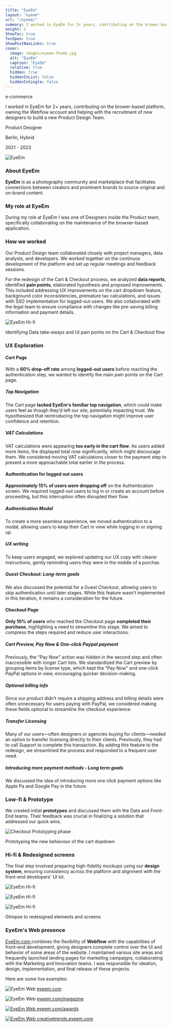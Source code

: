 ```yaml
---
title: "EyeEm"
layout: "eyeem"
url: "/eyeem/"
summary: I worked in EyeEm for 2+ years, contributing on the brower-based platform, owning the Webflow account and helping with the recruitment of new designers to build a new Product Design Team.
weight: 2
ShowToc: true
TocOpen: true
ShowPostNavLinks: true
cover:
  image: images/eyeem-thumb.jpg
  alt: "EyeEm"
  caption: "EyeEm"
  relative: true
  hidden: true
  hiddenInList: false
  hiddenInSingle: false
---
```


<div class="intro-info">

<span class="tag orange">e-commerce</span>

<p class="intro-description">I worked in EyeEm for 2+ years, contributing on the brower-based platform, owning the Webflow account and helping with the recruitment of new designers to build a new Product Design Team.</p>
  <div class="intro-details-wrapper">
    <p class="intro-details no-margin-bottom"><span class="fi" style="background-image: url(images/mouse.svg)"></span> Product Designer</p>
    <p class="intro-details no-margin-bottom"><span class="fi" style="background-image: url(images/location.svg)"></span> Berlin, Hybrid</p>
    <p class="intro-details no-margin-bottom"><span class="fi" style="background-image: url(images/calendar.svg)"></span> 2021 - 2023</p>
  </div>

</div>

![EyeEm](images/eyeem-intro.jpg)

### About EyeEm

**EyeEm** is as a photography community and marketplace that facilitates connections between creators and prominent brands to source original and on-brand content.

### My role at EyeEm

During my role at EyeEm I was one of Designers inside the Product team, specifically collaborating on the maintenance of the browser-based application.

### How we worked

Our Product Design team collaborated closely with project managers, data analysts, and developers. We worked together on the continuos development of the platform and set up regular meetings and feedback sessions.

For the redesign of the Cart & Checkout process, we analyzed **data reports**, identified **pain points**, elaborated hypothesis and proposed improvements. This included addressing UX improvements on the cart dropdown feature, background color inconsistencies, premature tax calculations, and issues with SSO implementation for logged-out users. We also collaborated with the legal team to ensure compliance with changes like pre-saving billing information and payment details.

![EyeEm Hi-fi](images/eyeem-user-flow.png)

<p class="photo-footnote">Identifying Data take-aways and UI pain points on the Cart & Checkout flow</p>

### UX Exploration

#### Cart Page

With a **60% drop-off rate** among **logged-out users** before reaching the authentication step, we wanted to identify the main pain points on the Cart page.

##### Top Navigation

The Cart page **lacked EyeEm's familiar top navigation**, which could make users feel as though they’d left our site, potentially impacting trust. We hypothesized that reintroducing the top navigation might improve user confidence and retention.

##### VAT Calculations

VAT calculations were appearing **too early in the cart flow**. As users added more items, the displayed total rose significantly, which might discourage them. We considered moving VAT calculations closer to the payment step to present a more approachable total earlier in the process.

#### Authentication for logged out users

**Approximately 15% of users were dropping off** on the Authentication screen. We required logged-out users to log in or create an account before proceeding, but this interruption often disrupted their flow.

##### Authentication Modal

To create a more seamless experience, we moved authentication to a modal, allowing users to keep their Cart in view while logging in or signing up.

##### UX writing

To keep users engaged, we explored updating our UX copy with clearer instructions, gently reminding users they were in the middle of a purchas

##### Guest Checkout: Long-term goals

We also discussed the potential for a Guest Checkout, allowing users to skip authentication until later stages. While this feature wasn’t implemented in this iteration, it remains a consideration for the future.

#### Checkout Page

**Only 10% of users** who reached the Checkout page **completed their purchase**, highlighting a need to streamline this stage. We aimed to compress the steps required and reduce user interactions.

##### Cart Preview, Pay Now & One-click Paypal payment

Previously, the "Pay Now" action was hidden in the second step and often inaccessible with longer Cart lists. We standardized the Cart preview by grouping items by license type, which kept the "Pay Now" and one-click PayPal options in view, encouraging quicker decision-making.

##### Optional billing info

Since our product didn’t require a shipping address and billing details were often unnecessary for users paying with PayPal, we considered making these fields optional to streamline the checkout experience.

##### Transfer Licensing

Many of our users—often designers or agencies buying for clients—needed an option to transfer licensing directly to their clients. Previously, they had to call Support to complete this transaction. By adding this feature to the redesign, we streamlined the process and responded to a frequent user need.

##### Introducing more payment methods - Long term goals

We discussed the idea of introducing more one click payment options like Apple Pa and Google Pay in the future.

### Low-fi & Prototype

We created initial **prototypes** and discussed them with the Data and Front-End teams. Their feedback was crucial in finalizing a solution that addressed our quick wins.

<a href="https://www.figma.com/proto/8uY2K7IVQ9ZY0zZ6nbfgLY/Cart-%26-Checkout-process-(Quick-wins)-(Copy)?page-id=2754%3A8279&node-id=2767-16673&viewport=831%2C395%2C0.06&t=CbdfJQfKEAJWeuO0-1&scaling=min-zoom&starting-point-node-id=2767%3A16673&show-proto-sidebar=1
" target="_blank" style="display:none">Check final prototype<span class="fi" style="background-image: url(images/ext-link.svg)"></span></a>

![Checkout Prototyping phase](images/eyeem-low-fi-dropdown.png)

<p class="photo-footnote">Prototyping the new behaviour of the cart dopdown</p>

### Hi-fi & Redesigned screens

The final step involved preparing high-fidelity mockups using our **design system**, ensuring consistency across the platform and alignment with the front-end developers' UI kit.

![EyeEm Hi-fi](images/eyeem-auth.png)

![EyeEm Hi-fi](images/eyeem-hifi-modals.png)

![EyeEm Hi-fi](images/eyeem-hifi.png)

<p class="photo-footnote">Glimpse to redesigned elements and screens</p>

### EyeEm's Web presence

<a href="http://eyeem.com" target="_blank">EyeEm.com <span class="fi" style="background-image: url(images/ext-link.svg)"></span></a> combines the flexibility of **Webflow** with the capabilities of front-end development, giving designers complete control over the UI and behavior of some areas of the website. I maintained various site areas and frequently launched landing pages for marketing campaigns, collaborating with the Marketing and Innovation teams. I was responsible for ideation, design, implementation, and final release of these projects.

Here are some live examples:

![EyeEm Web](images/eyeem-web.jpg)
<a href="http://eyeem.com" target="\_blank">eyeem.com<span class="fi" style="background-image: url(images/ext-link.svg)"></span></a>

![EyeEm Web](images/eyeem-magazine.jpg)
<a href="https://www.eyeem.com/magazine" target="_blank">eyeem.com/magazine<span class="fi" style="background-image: url(images/ext-link.svg)"></span></p>

![EyeEm Web](images/eyeem-awards.jpg)
<a href="https://www.eyeem.com/awards" target="\_blank">eyeem.com/awards<span class="fi" style="background-image: url(images/ext-link.svg)"></span></p>

![EyeEm Web](images/eyeem-creative-trends.jpg)
<a href="https://creativetrends.eyeem.com/" target="\_blank">creativetrends.eyeem.com<span class="fi" style="background-image: url(images/ext-link.svg)"></span></p>
